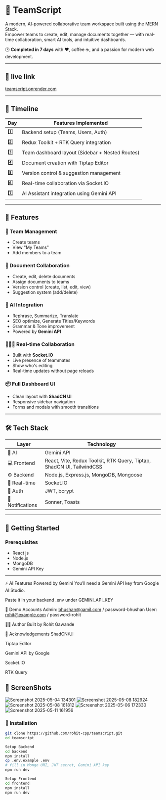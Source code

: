 # 🚀 TeamScript

A modern, AI-powered collaborative team workspace built using the MERN Stack.  
Empower teams to create, edit, manage documents together — with real-time collaboration, smart AI tools, and intuitive dashboards.

🕒 **Completed in 7 days** with ❤️, coffee ☕, and a passion for modern web development.

---

## 📸 live link

[teamscript.onrender.com](https://teamscript.onrender.com/)

---

## 📅 Timeline

| Day | Features Implemented |
|-----|-----------------------|
| 1️⃣  | Backend setup (Teams, Users, Auth) |
| 2️⃣  | Redux Toolkit + RTK Query integration |
| 3️⃣  | Team dashboard layout (Sidebar + Nested Routes) |
| 4️⃣  | Document creation with Tiptap Editor |
| 5️⃣  | Version control & suggestion management |
| 6️⃣  | Real-time collaboration via Socket.IO |
| 7️⃣  | AI Assistant integration using Gemini API |

---

## 🌟 Features

### 👥 Team Management
- Create teams
- View "My Teams"
- Add members to a team

### 📄 Document Collaboration
- Create, edit, delete documents
- Assign documents to teams
- Version control (create, list, edit, view)
- Suggestion system (add/delete)

### 🧠 AI Integration
- Rephrase, Summarize, Translate
- SEO optimize, Generate Titles/Keywords
- Grammar & Tone improvement
- Powered by **Gemini API**

### 🧑‍🤝‍🧑 Real-time Collaboration
- Built with **Socket.IO**
- Live presence of teammates
- Show who's editing
- Real-time updates without page reloads

### 📦 Full Dashboard UI
- Clean layout with **ShadCN UI**
- Responsive sidebar navigation
- Forms and modals with smooth transitions

---

## 🛠 Tech Stack

| Layer | Technology |
|-------|------------|
| 🧠 AI | Gemini API |
| 💻 Frontend | React, Vite, Redux Toolkit, RTK Query, Tiptap, ShadCN UI, TailwindCSS |
| ⚙ Backend | Node.js, Express.js, MongoDB, Mongoose |
| 🔌 Real-time | Socket.IO |
| 🔐 Auth | JWT, bcrypt |
| 🧪 Notifications | Sonner, Toasts |

---

## 🚀 Getting Started

### Prerequisites

- React js
- Node.js 
- MongoDB
- Gemini API Key

---

⚡ AI Features Powered by Gemini
You’ll need a Gemini API key from Google AI Studio.

Paste it in your backend .env under GEMINI_API_KEY

🧪 Demo Accounts
Admin: bhushan@gamil.com / password-bhushan
User: rohit@example.com / password-rohit

👨‍💻 Author
Built by Rohit Gawande

🙌 Acknowledgements
ShadCN/UI

Tiptap Editor

Gemini API by Google

Socket.IO

RTK Query


## 📸 ScreenShots
![Screenshot 2025-05-04 134301](https://github.com/user-attachments/assets/ed751121-4de3-4b9c-846a-0766069bbb3c)
![Screenshot 2025-05-08 182924](https://github.com/user-attachments/assets/cd6b2852-46c2-41ff-854f-19cf0f633c3e)
![Screenshot 2025-05-08 161812](https://github.com/user-attachments/assets/13531d01-f287-45f9-92de-4f63cdaf01b2)
![Screenshot 2025-05-06 172330](https://github.com/user-attachments/assets/ddf9ab61-9293-4d9a-99d5-3638ae28d12f)
![Screenshot 2025-05-11 161956](https://github.com/user-attachments/assets/7f3f016b-b396-4a6e-a643-d8a1916917a6)



### 🔧 Installation

```bash
git clone https://github.com/rohit-cpp/teamscript.git
cd teamscript

Setup Backend
cd backend
npm install
cp .env.example .env
# fill in Mongo URI, JWT secret, Gemini API key
npm run dev

Setup Frontend
cd frontend
npm install
npm run dev


